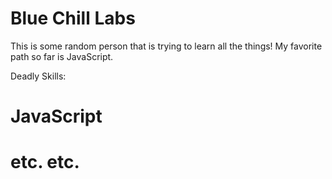 Blue Chill Labs
==========

This is some random person that is trying to learn all the things!  My favorite path so far is JavaScript.

Deadly Skills:
# JavaScript
# etc. etc.